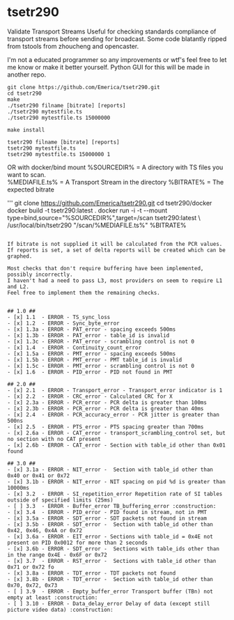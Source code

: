 # tsetr290 #

Validate Transport Streams
Useful for checking standards compliance of transport streams before sending for broadcast.
Some code blatantly ripped from tstools from zhoucheng and opencaster.

I'm not a educated programmer so any improvements or wtf's feel free to let me know or make it better yourself.
Python GUI for this will be made in another repo.



```
git clone https://github.com/Emerica/tsetr290.git
cd tsetr290
make
./tsetr290 filname [bitrate] [reports]
./tsetr290 mytestfile.ts
./tsetr290 mytestfile.ts 15000000

make install

tsetr290 filname [bitrate] [reports]
tsetr290 mytestfile.ts
tsetr290 mytestfile.ts 15000000 1

```

OR with docker/bind mount
%SOURCEDIR% = A directory with TS files you want to scan.  
%MEDIAFILE.ts% = A Transport Stream in the directory
%BITRATE% = The expected bitrate 

'''
git clone https://github.com/Emerica/tsetr290.git
cd tsetr290/docker
docker build -t tsetr290:latest .
docker run -i -t --mount type=bind,source="%SOURCEDIR%",target=/scan tsetr290:latest \ 
  /usr/local/bin/tsetr290 "/scan/%MEDIAFILE.ts%" %BITRATE%
```

If bitrate is not supplied it will be calculated from the PCR values.
If reports is set, a set of delta reports will be created which can be graphed.

Most checks that don't require buffering have been implemented, possibly incorrectly.
I haven't had a need to pass L3, most providers on seem to require L1 and L2.
Feel free to implement them the remaining checks.


## 1.0 ##
- [x] 1.1  - ERROR - TS_sync_loss
- [x] 1.2  - ERROR - Sync_byte_error
- [x] 1.3a - ERROR - PAT_error - spacing exceeds 500ms
- [x] 1.3b - ERROR - PAT_error - table_id is invalid
- [x] 1.3c - ERROR - PAT_error - scrambling control is not 0
- [x] 1.4  - ERROR - Continuity_count_error
- [x] 1.5a - ERROR - PMT_error - spacing exceeds 500ms
- [x] 1.5b - ERROR - PMT_error - PMT table_id is invalid
- [x] 1.5c - ERROR - PMT_error - scrambling control is not 0
- [x] 1.6  - ERROR - PID_error - PID not found in PMT

## 2.0 ##
- [x] 2.1  - ERROR - Transport_error - Transport_error indicator is 1
- [x] 2.2  - ERROR - CRC_error - Calculated CRC for X
- [x] 2.3a - ERROR - PCR_error - PCR delta is greater than 100ms
- [x] 2.3b - ERROR - PCR_error - PCR delta is greater than 40ms
- [x] 2.4  - ERROR - PCR_accuracy_error - PCR jitter is greater than 500ns
- [x] 2.5  - ERROR - PTS_error - PTS spacing greater than 700ms
- [x] 2.6a - ERROR - CAT_error - transport_scrambling_control set, but no section with no CAT present
- [x] 2.6b - ERROR - CAT_error - Section with table_id other than 0x01 found

## 3.0 ##
- [x] 3.1a - ERROR - NIT_error -  Section with table_id other than 0x40 or 0x41 or 0x72
- [x] 3.1b - ERROR - NIT_error - NIT spacing on pid %d is greater than 10000ms
- [x] 3.2  - ERROR - SI_repetition_error Repetition rate of SI tables outside of specified limits (25ms)
- [ ] 3.3  - ERROR - Buffer_error TB_buffering_error :construction:
- [x] 3.4  - ERROR - PID_error - PID found in stream, not in PMT
- [x] 3.5a - ERROR - SDT_error - SDT packets not found in stream
- [x] 3.5b - ERROR - SDT_error -  Section with table_id other than 0x42, 0x46, 0x4A or 0x72
- [x] 3.6a - ERROR - EIT_error - Sections with table_id = 0x4E not present on PID 0x0012 for more than 2 seconds
- [x] 3.6b - ERROR - SDT_error -  Sections with table_ids other than in the range 0x4E - 0x6F or 0x72
- [x] 3.7  - ERROR - RST_error -  Sections with table_id other than 0x71 or 0x72 fo
- [x] 3.8a - ERROR - TDT_error - TDT packets not found
- [x] 3.8b - ERROR - TDT_error -  Section with table_id other than 0x70, 0x72, 0x73
- [ ] 3.9  - ERROR - Empty_buffer_error Transport buffer (TBn) not empty at least :construction:
- [ ] 3.10 - ERROR - Data_delay_error Delay of data (except still picture video data) :construction:
